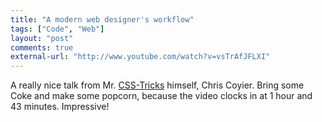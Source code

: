 ```yaml
---
title: "A modern web designer's workflow"
tags: ["Code", "Web"]
layout: "post"
comments: true
external-url: "http://www.youtube.com/watch?v=vsTrAfJFLXI"
---
```


A really nice talk from Mr. [CSS-Tricks](http://css-tricks.com/) himself, Chris Coyier. Bring some Coke and make some popcorn, because the video clocks in at 1 hour and 43 minutes. Impressive!

